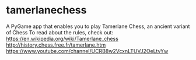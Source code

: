 # tamerlanechess
A PyGame app that enables you to play Tamerlane Chess, an ancient variant of Chess
To read about the rules, check out:
https://en.wikipedia.org/wiki/Tamerlane_chess
http://history.chess.free.fr/tamerlane.htm
https://www.youtube.com/channel/UCRB8w2VcxnLTUVJ2OeLtvYw
